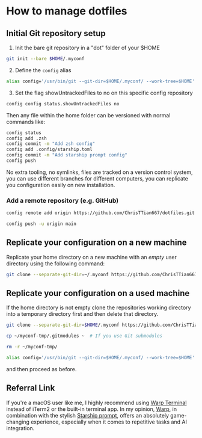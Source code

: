 # How to manage dotfiles

## Initial Git repository setup

1. Init the bare git repository in a "dot" folder of your $HOME
```bash
git init --bare $HOME/.myconf
```

2. Define the `config` alias
```bash
alias config='/usr/bin/git --git-dir=$HOME/.myconf/ --work-tree=$HOME'
```

3. Set the flag showUntrackedFiles to no on this specific config repository
```bash
config config status.showUntrackedFiles no
```

Then any file within the home folder can be versioned with normal commands like:
```bash
config status
config add .zsh
config commit -m "Add zsh config"
config add .config/starship.toml
config commit -m "Add starship prompt config"
config push
```
No extra tooling, no symlinks, files are tracked on a version control system, you can use different branches for different computers, you can replicate you configuration easily on new installation.

### Add a remote repository (e.g. GitHub)
```bash
config remote add origin https://github.com/ChrisTTian667/dotfiles.git

config push -u origin main
```

## Replicate your configuration on a new machine
Replicate your home directory on a new machine with an *empty* user directory using the following command:
```bash
git clone --separate-git-dir=~/.myconf https://github.com/ChrisTTian667/dotfiles.git ~
```

## Replicate your configuration on a used machine
If the home directory is not empty clone the repositories working directory into a temporary directory first and then delete that directory.

```bash
git clone --separate-git-dir=$HOME/.myconf https://github.com/ChrisTTian667/dotfiles.git $HOME/myconf-tmp

cp ~/myconf-tmp/.gitmodules ~  # If you use Git submodules

rm -r ~/myconf-tmp/

alias config='/usr/bin/git --git-dir=$HOME/.myconf/ --work-tree=$HOME'
```
and then proceed as before.

## Referral Link

If you're a macOS user like me, I highly recommend using [Warp Terminal](https://app.warp.dev/referral/8NG3R) instead of iTerm2 or the built-in terminal app. In my opinion, [Warp](https://app.warp.dev/referral/8NG3R), in combination with the stylish [Starship prompt](https://starship.rs/), offers an absolutely game-changing experience, especially when it comes to repetitive tasks and AI integration.
